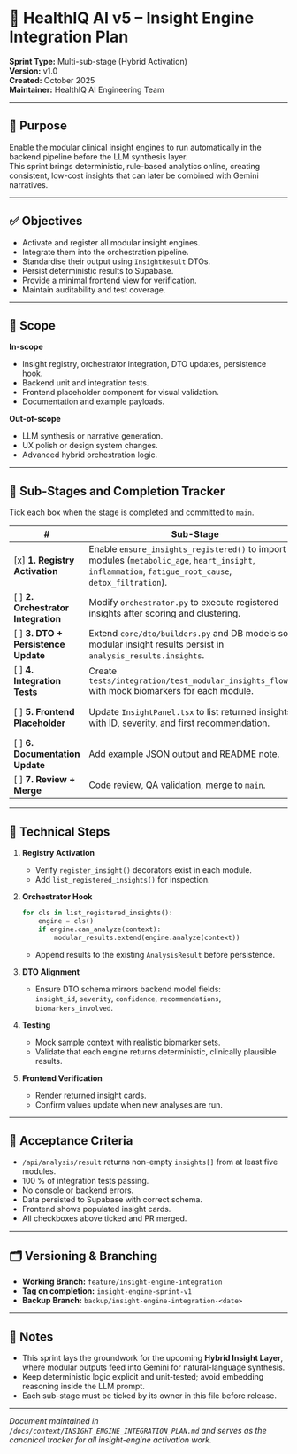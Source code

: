 # 🧠 HealthIQ AI v5 – Insight Engine Integration Plan  
**Sprint Type:** Multi-sub-stage (Hybrid Activation)  
**Version:** v1.0  
**Created:** October 2025  
**Maintainer:** HealthIQ AI Engineering Team  

---

## 🌟 Purpose
Enable the modular clinical insight engines to run automatically in the backend pipeline before the LLM synthesis layer.  
This sprint brings deterministic, rule-based analytics online, creating consistent, low-cost insights that can later be combined with Gemini narratives.

---

## ✅ Objectives
- Activate and register all modular insight engines.  
- Integrate them into the orchestration pipeline.  
- Standardise their output using `InsightResult` DTOs.  
- Persist deterministic results to Supabase.  
- Provide a minimal frontend view for verification.  
- Maintain auditability and test coverage.  

---

## 🧩 Scope
**In-scope**
- Insight registry, orchestrator integration, DTO updates, persistence hook.  
- Backend unit and integration tests.  
- Frontend placeholder component for visual validation.  
- Documentation and example payloads.  

**Out-of-scope**
- LLM synthesis or narrative generation.  
- UX polish or design system changes.  
- Advanced hybrid orchestration logic.  

---

## 🪼 Sub-Stages and Completion Tracker
Tick each box when the stage is completed and committed to `main`.

| # | Sub-Stage | Description | Owner | Deliverable | Status |
|---|------------|-------------|--------|-------------|--------|
| [x] **1. Registry Activation** | Enable `ensure_insights_registered()` to import all modules (`metabolic_age`, `heart_insight`, `inflammation`, `fatigue_root_cause`, `detox_filtration`). | Backend | Verified discovery log shows 5/5 modules. | ✅ |
| [ ] **2. Orchestrator Integration** | Modify `orchestrator.py` to execute registered insights after scoring and clustering. | Backend | `AnalysisResult.insights` populated with deterministic results. | ☑ |
| [ ] **3. DTO + Persistence Update** | Extend `core/dto/builders.py` and DB models so modular insight results persist in `analysis_results.insights`. | Backend | Data visible via `/api/analysis/result`. | ☑ |
| [ ] **4. Integration Tests** | Create `tests/integration/test_modular_insights_flow.py` with mock biomarkers for each module. | Backend | All tests passing locally and in CI. | ☑ |
| [ ] **5. Frontend Placeholder** | Update `InsightPanel.tsx` to list returned insights with ID, severity, and first recommendation. | Frontend | Insights render on results page with no errors. | ☑ |
| [ ] **6. Documentation Update** | Add example JSON output and README note. | Docs | Updated docs committed and linked from PRD. | ☑ |
| [ ] **7. Review + Merge** | Code review, QA validation, merge to `main`. | All | Tag `insight-engine-sprint-v1` created. | ☑ |

---

## 🔧 Technical Steps
1. **Registry Activation**
   - Verify `register_insight()` decorators exist in each module.  
   - Add `list_registered_insights()` for inspection.  

2. **Orchestrator Hook**
   ```python
   for cls in list_registered_insights():
       engine = cls()
       if engine.can_analyze(context):
           modular_results.extend(engine.analyze(context))
   ```
   - Append results to the existing `AnalysisResult` before persistence.

3. **DTO Alignment**
   - Ensure DTO schema mirrors backend model fields:  
     `insight_id`, `severity`, `confidence`, `recommendations`, `biomarkers_involved`.

4. **Testing**
   - Mock sample context with realistic biomarker sets.  
   - Validate that each engine returns deterministic, clinically plausible results.

5. **Frontend Verification**
   - Render returned insight cards.  
   - Confirm values update when new analyses are run.

---

## 🧪 Acceptance Criteria
- `/api/analysis/result` returns non-empty `insights[]` from at least five modules.  
- 100 % of integration tests passing.  
- No console or backend errors.  
- Data persisted to Supabase with correct schema.  
- Frontend shows populated insight cards.  
- All checkboxes above ticked and PR merged.

---

## 🗂️ Versioning & Branching
- **Working Branch:** `feature/insight-engine-integration`  
- **Tag on completion:** `insight-engine-sprint-v1`  
- **Backup Branch:** `backup/insight-engine-integration-<date>`  

---

## 🦯 Notes
- This sprint lays the groundwork for the upcoming **Hybrid Insight Layer**, where modular outputs feed into Gemini for natural-language synthesis.  
- Keep deterministic logic explicit and unit-tested; avoid embedding reasoning inside the LLM prompt.  
- Each sub-stage must be ticked by its owner in this file before release.

---

*Document maintained in `/docs/context/INSIGHT_ENGINE_INTEGRATION_PLAN.md` and serves as the canonical tracker for all insight-engine activation work.*

